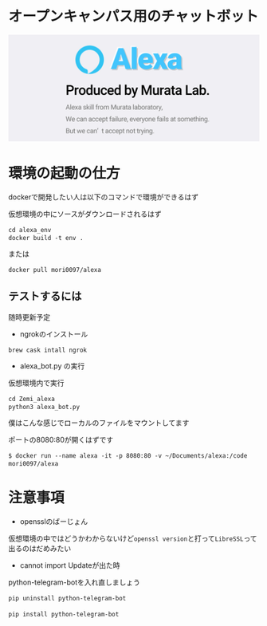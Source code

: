 # オープンキャンパス用のチャットボット

![test](./img/Github_card.jpg)

# 環境の起動の仕方

dockerで開発したい人は以下のコマンドで環境ができるはず

仮想環境の中にソースがダウンロードされるはず

```
cd alexa_env
docker build -t env .
```

または

```
docker pull mori0097/alexa
```
## テストするには

随時更新予定


- ngrokのインストール

```
brew cask intall ngrok
```

- alexa_bot.py の実行

仮想環境内で実行

```
cd Zemi_alexa
python3 alexa_bot.py
```

僕はこんな感じでローカルのファイルをマウントしてます

ポートの8080:80が開くはずです

```
$ docker run --name alexa -it -p 8080:80 -v ~/Documents/alexa:/code mori0097/alexa
```

# 注意事項

- opensslのばーじょん

仮想環境の中ではどうかわからないけど`openssl version`と打って`LibreSSL`って出るのはだめみたい

- cannot import Updateが出た時

python-telegram-botを入れ直しましょう

```
pip uninstall python-telegram-bot

pip install python-telegram-bot
```
